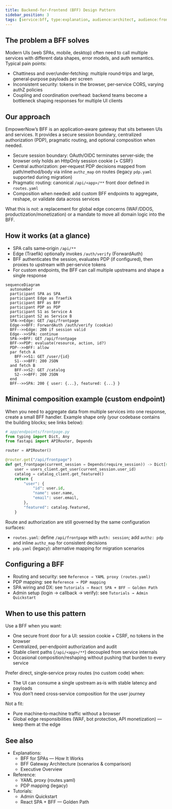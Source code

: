 ```yaml
---
title: Backend‑for‑Frontend (BFF) Design Pattern
sidebar_position: 3
tags: [service:bff, type:explanation, audience:architect, audience:frontend, audience:backend]
---
```


## The problem a BFF solves

Modern UIs (web SPAs, mobile, desktop) often need to call multiple services with different data shapes, error models, and auth semantics. Typical pain points:

- Chattiness and over/under‑fetching: multiple round‑trips and large, general‑purpose payloads per screen
- Inconsistent security: tokens in the browser, per‑service CORS, varying authZ policies
- Coupling and coordination overhead: backend teams become a bottleneck shaping responses for multiple UI clients

## Our approach

EmpowerNow’s BFF is an application‑aware gateway that sits between UIs and services. It provides a secure session boundary, centralized authorization (PDP), pragmatic routing, and optional composition when needed.

- Secure session boundary: OAuth/OIDC terminates server‑side; the browser only holds an HttpOnly session cookie (+ CSRF)
- Central authorization: per‑request PDP decisions mapped from path/method/body via inline `authz_map` on routes (legacy `pdp.yaml` supported during migration)
- Pragmatic routing: canonical `/api/<app>/**` front door defined in `routes.yaml`
- Composition when needed: add custom BFF endpoints to aggregate, reshape, or validate data across services

What this is not: a replacement for global edge concerns (WAF/DDOS, productization/monetization) or a mandate to move all domain logic into the BFF.

## How it works (at a glance)

- SPA calls same‑origin `/api/**`
- Edge (Traefik) optionally invokes `/auth/verify` (ForwardAuth)
- BFF authenticates the session, evaluates PDP (if configured), then proxies to upstream with per‑service tokens
- For custom endpoints, the BFF can call multiple upstreams and shape a single response

```mermaid
sequenceDiagram
  autonumber
  participant SPA as SPA
  participant Edge as Traefik
  participant BFF as BFF
  participant PDP as PDP
  participant S1 as Service A
  participant S2 as Service B
  SPA->>Edge: GET /api/frontpage
  Edge->>BFF: ForwardAuth /auth/verify (cookie)
  BFF-->>Edge: 200 if session valid
  Edge-->>SPA: continue
  SPA->>BFF: GET /api/frontpage
  BFF->>PDP: evaluate(resource, action, id?)
  PDP-->>BFF: allow
  par fetch A
    BFF->>S1: GET /user/{id}
    S1-->>BFF: 200 JSON
  and fetch B
    BFF->>S2: GET /catalog
    S2-->>BFF: 200 JSON
  end
  BFF-->>SPA: 200 { user: {...}, featured: {...} }
```

## Minimal composition example (custom endpoint)

When you need to aggregate data from multiple services into one response, create a small BFF handler. Example shape only (your codebase contains the building blocks; see links below):

```python
# app/endpoints/frontpage.py
from typing import Dict, Any
from fastapi import APIRouter, Depends

router = APIRouter()

@router.get("/api/frontpage")
def get_frontpage(current_session = Depends(require_session)) -> Dict[str, Any]:
    user = users_client.get_user(current_session.user_id)
    catalog = catalog_client.get_featured()
    return {
        "user": {
            "id": user.id,
            "name": user.name,
            "email": user.email,
        },
        "featured": catalog.featured,
    }
```

Route and authorization are still governed by the same configuration surfaces:

- `routes.yaml`: define `/api/frontpage` with `auth: session`; add `authz: pdp` and inline `authz_map` for consistent decisions
- `pdp.yaml` (legacy): alternative mapping for migration scenarios

## Configuring a BFF

- Routing and security: see `Reference → YAML proxy (routes.yaml)`
- PDP mapping: see `Reference → PDP mapping`
- SPA wiring and DX: see `Tutorials → React SPA + BFF — Golden Path`
- Admin setup (login → callback → verify): see `Tutorials → Admin Quickstart`

## When to use this pattern

Use a BFF when you want:

- One secure front door for a UI: session cookie + CSRF, no tokens in the browser
- Centralized, per‑endpoint authorization and audit
- Stable client paths (`/api/<app>/**`) decoupled from service internals
- Occasional composition/reshaping without pushing that burden to every service

Prefer direct, single‑service proxy routes (no custom code) when:

- The UI can consume a single upstream as‑is with stable latency and payloads
- You don’t need cross‑service composition for the user journey

Not a fit:

- Pure machine‑to‑machine traffic without a browser
- Global edge responsibilities (WAF, bot protection, API monetization) — keep them at the edge

## See also

- Explanations:
  - BFF for SPAs — How It Works
  - BFF Gateway Architecture (scenarios & comparison)
  - Executive Overview
- Reference:
  - YAML proxy (routes.yaml)
  - PDP mapping (legacy)
- Tutorials:
  - Admin Quickstart
  - React SPA + BFF — Golden Path


